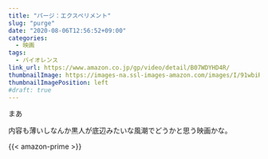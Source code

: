 ```yaml
---
title: "パージ：エクスペリメント"
slug: "purge"
date: "2020-08-06T12:56:52+09:00"
categories:
  - 映画
tags:
  - バイオレンス
link_url: https://www.amazon.co.jp/gp/video/detail/B07WDYHD4R/
thumbnailImage: https://images-na.ssl-images-amazon.com/images/I/91wbiRnHoBL._SX300_.jpg
thumbnailImagePosition: left
#draft: true
---
```

まあ
<!--more-->
内容も薄いしなんか黒人が底辺みたいな風潮でどうかと思う映画かな。

{{< amazon-prime >}}
